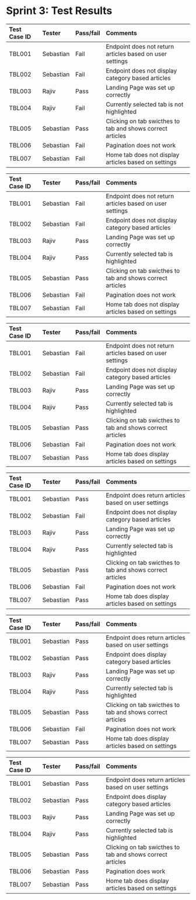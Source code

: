 # Sprint 3: Test Results

| Test Case ID | Tester    | Pass/fail | Comments                                                   |
| :----------- | :-------- | :-------- | :--------------------------------------------------------- |
| TBL001       | Sebastian | Fail      | Endpoint does not return articles based on user settings   |
| TBL002       | Sebastian | Fail      | Endpoint does not display category based articles          |
| TBL003       | Rajiv     | Pass      | Landing Page was set up correctly                          |
| TBL004       | Rajiv     | Fail      | Currently selected tab is not highlighted                  |
| TBL005       | Sebastian | Pass      | Clicking on tab swicthes to tab and shows correct articles |
| TBL006       | Sebastian | Fail      | Pagination does not work                                   |
| TBL007       | Sebastian | Fail      | Home tab does not display articles based on settings       |

| Test Case ID | Tester    | Pass/fail | Comments                                                   |
| :----------- | :-------- | :-------- | :--------------------------------------------------------- |
| TBL001       | Sebastian | Fail      | Endpoint does not return articles based on user settings   |
| TBL002       | Sebastian | Fail      | Endpoint does not display category based articles          |
| TBL003       | Rajiv     | Pass      | Landing Page was set up correctly                          |
| TBL004       | Rajiv     | Pass      | Currently selected tab is highlighted                      |
| TBL005       | Sebastian | Pass      | Clicking on tab swicthes to tab and shows correct articles |
| TBL006       | Sebastian | Fail      | Pagination does not work                                   |
| TBL007       | Sebastian | Fail      | Home tab does not display articles based on settings       |

| Test Case ID | Tester    | Pass/fail | Comments                                                   |
| :----------- | :-------- | :-------- | :--------------------------------------------------------- |
| TBL001       | Sebastian | Fail      | Endpoint does not return articles based on user settings   |
| TBL002       | Sebastian | Fail      | Endpoint does not display category based articles          |
| TBL003       | Rajiv     | Pass      | Landing Page was set up correctly                          |
| TBL004       | Rajiv     | Pass      | Currently selected tab is highlighted                      |
| TBL005       | Sebastian | Pass      | Clicking on tab swicthes to tab and shows correct articles |
| TBL006       | Sebastian | Fail      | Pagination does not work                                   |
| TBL007       | Sebastian | Pass      | Home tab does display articles based on settings           |

| Test Case ID | Tester    | Pass/fail | Comments                                                   |
| :----------- | :-------- | :-------- | :--------------------------------------------------------- |
| TBL001       | Sebastian | Pass      | Endpoint does return articles based on user settings       |
| TBL002       | Sebastian | Fail      | Endpoint does not display category based articles          |
| TBL003       | Rajiv     | Pass      | Landing Page was set up correctly                          |
| TBL004       | Rajiv     | Pass      | Currently selected tab is highlighted                      |
| TBL005       | Sebastian | Pass      | Clicking on tab swicthes to tab and shows correct articles |
| TBL006       | Sebastian | Fail      | Pagination does not work                                   |
| TBL007       | Sebastian | Pass      | Home tab does display articles based on settings           |

| Test Case ID | Tester    | Pass/fail | Comments                                                   |
| :----------- | :-------- | :-------- | :--------------------------------------------------------- |
| TBL001       | Sebastian | Pass      | Endpoint does return articles based on user settings       |
| TBL002       | Sebastian | Pass      | Endpoint does display category based articles              |
| TBL003       | Rajiv     | Pass      | Landing Page was set up correctly                          |
| TBL004       | Rajiv     | Pass      | Currently selected tab is highlighted                      |
| TBL005       | Sebastian | Pass      | Clicking on tab swicthes to tab and shows correct articles |
| TBL006       | Sebastian | Fail      | Pagination does not work                                   |
| TBL007       | Sebastian | Pass      | Home tab does display articles based on settings           |

| Test Case ID | Tester    | Pass/fail | Comments                                                   |
| :----------- | :-------- | :-------- | :--------------------------------------------------------- |
| TBL001       | Sebastian | Pass      | Endpoint does return articles based on user settings       |
| TBL002       | Sebastian | Pass      | Endpoint does display category based articles              |
| TBL003       | Rajiv     | Pass      | Landing Page was set up correctly                          |
| TBL004       | Rajiv     | Pass      | Currently selected tab is highlighted                      |
| TBL005       | Sebastian | Pass      | Clicking on tab swicthes to tab and shows correct articles |
| TBL006       | Sebastian | Pass      | Pagination does work                                       |
| TBL007       | Sebastian | Pass      | Home tab does display articles based on settings           |

